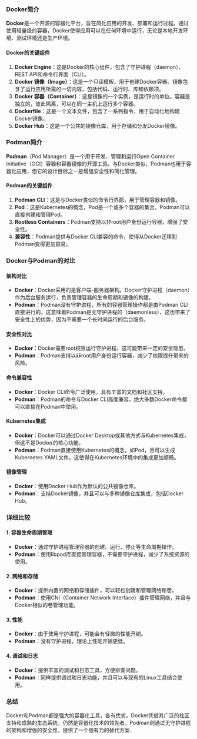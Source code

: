 ### Docker简介

**Docker**是一个开源的容器化平台，旨在简化应用的开发、部署和运行过程。通过使用轻量级的容器，Docker使得应用可以在任何环境中运行，无论是本地开发环境、测试环境还是生产环境。

#### Docker的关键组件

1. **Docker Engine**：这是Docker的核心组件，包含了守护进程（daemon）、REST API和命令行界面（CLI）。
2. **Docker 镜像（Image）**：这是一个只读模板，用于创建Docker容器。镜像包含了运行应用所需的一切内容，包括代码、运行时、库和依赖项。
3. **Docker 容器（Container）**：这是镜像的一个实例，是运行时的单位。容器是独立的，彼此隔离，可以在同一主机上运行多个容器。
4. **Dockerfile**：这是一个文本文件，包含了一系列指令，用于自动化地构建Docker镜像。
5. **Docker Hub**：这是一个公共的镜像仓库，用于存储和分发Docker镜像。

### Podman简介

**Podman**（Pod Manager）是一个用于开发、管理和运行Open Container Initiative（OCI）容器和容器镜像的开源工具。与Docker类似，Podman也用于容器化应用，但它的设计目标之一是增强安全性和简化管理。

#### Podman的关键组件

1. **Podman CLI**：这是与Docker类似的命令行界面，用于管理容器和镜像。
2. **Pod**：这是Kubernetes的概念，Pod是一个或多个容器的集合，Podman可以直接创建和管理Pod。
3. **Rootless Containers**：Podman支持以非root用户身份运行容器，增强了安全性。
4. **兼容性**：Podman提供与Docker CLI兼容的命令，使得从Docker迁移到Podman变得更加容易。

### Docker与Podman的对比

#### 架构对比

- **Docker**：Docker采用的是客户端-服务器架构。Docker守护进程（daemon）作为后台服务运行，负责管理容器的生命周期和镜像的构建。
- **Podman**：Podman没有守护进程，所有的容器管理操作都是由Podman CLI直接进行的。这意味着Podman是无守护进程的（daemonless），这也带来了安全性上的优势，因为不需要一个长时间运行的后台服务。

#### 安全性对比

- **Docker**：Docker需要root权限运行守护进程，这可能带来一定的安全隐患。
- **Podman**：Podman支持以非root用户身份运行容器，减少了权限提升带来的风险。

#### 命令兼容性

- **Docker**：Docker CLI命令广泛使用，具有丰富的文档和社区支持。
- **Podman**：Podman的命令与Docker CLI高度兼容，绝大多数Docker命令都可以直接在Podman中使用。

#### Kubernetes集成

- **Docker**：Docker可以通过Docker Desktop或其他方式与Kubernetes集成，但这不是Docker的核心功能。
- **Podman**：Podman直接使用Kubernetes的概念，如Pod，且可以生成Kubernetes YAML文件，这使得在Kubernetes环境中的集成更加顺畅。

#### 镜像管理

- **Docker**：使用Docker Hub作为默认的公共镜像仓库。
- **Podman**：支持Docker镜像，并且可以与多种镜像仓库集成，包括Docker Hub。

### 详细比较

#### 1. **容器生命周期管理**

- **Docker**：通过守护进程管理容器的创建、运行、停止等生命周期操作。
- **Podman**：使用libpod库直接管理容器，不需要守护进程，减少了系统资源的使用。

#### 2. **网络和存储**

- **Docker**：提供内置的网络和存储插件，可以轻松创建和管理网络和卷。
- **Podman**：使用CNI（Container Network Interface）插件管理网络，并且与Docker相似的卷管理功能。

#### 3. **性能**

- **Docker**：由于使用守护进程，可能会有轻微的性能开销。
- **Podman**：没有守护进程，理论上性能开销更低。

#### 4. **调试和日志**

- **Docker**：提供丰富的调试和日志工具，方便排查问题。
- **Podman**：同样提供调试和日志功能，并且可以与现有的Linux工具结合使用。

### 总结

Docker和Podman都是强大的容器化工具，各有优劣。Docker凭借其广泛的社区支持和成熟的生态系统，仍然是容器化技术的领先者。Podman则通过无守护进程的架构和增强的安全性，提供了一个强有力的替代方案.